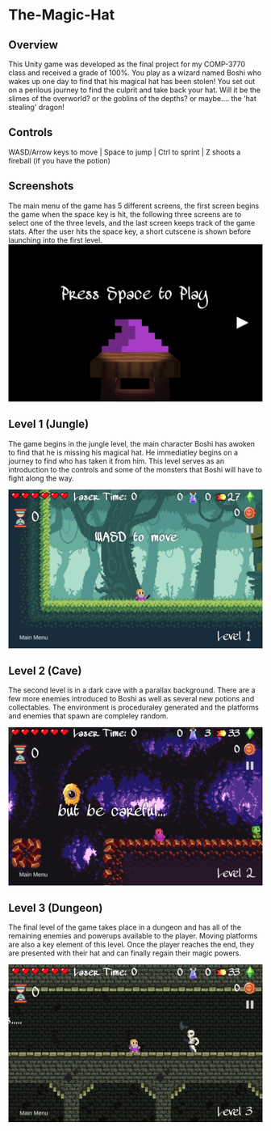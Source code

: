 # The-Magic-Hat

<h2>Overview</h2>
This Unity game was developed as the final project for my COMP-3770 class and received a grade of 100%.  You play as a wizard named Boshi who wakes up one day to find that his magical hat has been stolen! You set out on a perilous journey to find the culprit and take back your hat. Will it be the slimes of the overworld? or the goblins of the depths? or maybe.... the 'hat stealing' dragon!

<h2>Controls</h2>
 WASD/Arrow keys to move
| Space to jump
| Ctrl to sprint
| Z shoots a fireball (if you have the potion)

<h2>Screenshots</h2>

The main menu of the game has 5 different screens, the first screen begins the game when the space key is hit, the following three screens are to select one of the three levels, and the last screen keeps track of the game stats. After the user hits the space key, a short cutscene is shown before launching into the first level.
![MainMenu](The_Magic_Hat/MainMenu.png)


<h2>Level 1 (Jungle)</h2>
The game begins in the jungle level, the main character Boshi has awoken to find that he is missing his magical hat. He immediatley begins on a journey to find who has taken it from him. This level serves as an introduction to the controls and some of the monsters that Boshi will have to fight along the way.

![Level1](The_Magic_Hat/Level1.png)


<h2>Level 2 (Cave)</h2>
The second level is in a dark cave with a parallax background.  There are a few more enemies introduced to Boshi as well as several new potions and collectables.  The environment is proceduraley generated and the platforms and enemies that spawn are compleley random.

![Level2](The_Magic_Hat/Level2.png)


<h2>Level 3 (Dungeon)</h2>
The final level of the game takes place in a dungeon and has all of the remaining enemies and powerups available to the player. Moving platforms are also a key element of this level.  Once the player reaches the end, they are presented with their hat and can finally regain their magic powers.

![Level3](The_Magic_Hat/Level3.png)
